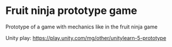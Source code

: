 # Fruit ninja prototype game
 Prototype of a game with mechanics like in the fruit ninja game
 
 Unity play: https://play.unity.com/mg/other/unitylearn-5-prototype
